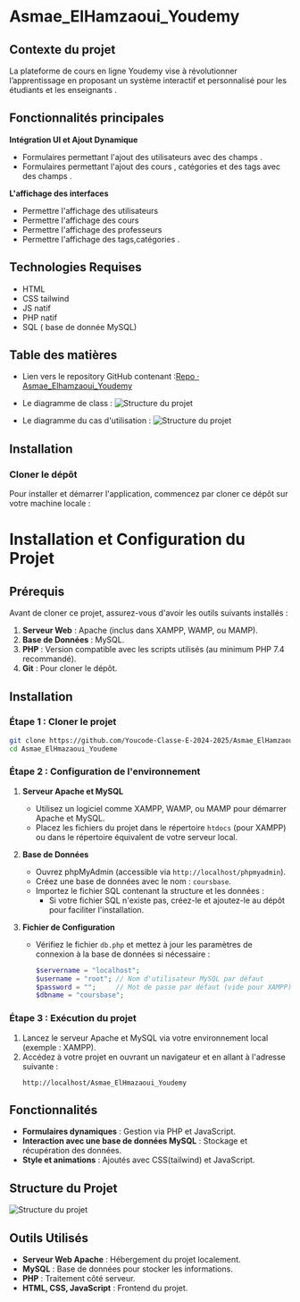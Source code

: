 # Asmae_ElHamzaoui_Youdemy

## Contexte du projet
La plateforme de cours en ligne Youdemy vise à révolutionner l’apprentissage en proposant un système interactif et personnalisé pour les étudiants et les enseignants .

## Fonctionnalités principales

**Intégration UI et Ajout Dynamique**

-   Formulaires permettant l'ajout des utilisateurs avec des champs .
-   Formulaires permettant l'ajout des cours , catégories et des tags avec des champs .

**L'affichage des interfaces**
-   Permettre l'affichage des utilisateurs
-   Permettre l'affichage des cours
-   Permettre l'affichage des professeurs
-   Permettre l'affichage des tags,catégories .

## Technologies Requises
-   HTML
-   CSS tailwind 
-   JS  natif
-   PHP natif
-   SQL ( base de donnée MySQL)

## Table des matières

-  Lien vers le repository GitHub contenant :[Repo · Asmae_Elhamzaoui_Youdemy](https://github.com/Youcode-Classe-E-2024-2025/Asmae_ElHamzaoui_Youdemy)

-  Le diagramme de class :
 ![Structure du projet](images/DC.png)

-  Le diagramme du cas d'utilisation :
 ![Structure du projet](images/DUS.png)

## Installation

### Cloner le dépôt

Pour installer et démarrer l'application, commencez par cloner ce dépôt sur votre machine locale :
 

# Installation et Configuration du Projet

## Prérequis

Avant de cloner ce projet, assurez-vous d'avoir les outils suivants installés :

1. **Serveur Web** : Apache (inclus dans XAMPP, WAMP, ou MAMP).
2. **Base de Données** : MySQL.
3. **PHP** : Version compatible avec les scripts utilisés (au minimum PHP 7.4 recommandé).
4. **Git** : Pour cloner le dépôt.

## Installation

### Étape 1 : Cloner le projet

```bash
git clone https://github.com/Youcode-Classe-E-2024-2025/Asmae_ElHamzaoui_Youdemy
cd Asmae_ElHmazaoui_Youdeme
```

### Étape 2 : Configuration de l'environnement

1. **Serveur Apache et MySQL**  
   - Utilisez un logiciel comme XAMPP, WAMP, ou MAMP pour démarrer Apache et MySQL.  
   - Placez les fichiers du projet dans le répertoire `htdocs` (pour XAMPP) ou dans le répertoire équivalent de votre serveur local.

2. **Base de Données**  
   - Ouvrez phpMyAdmin (accessible via `http://localhost/phpmyadmin`).  
   - Créez une base de données avec le nom  : `coursbase`.  
   - Importez le fichier SQL contenant la structure et les données :
     - Si votre fichier SQL n'existe pas, créez-le et ajoutez-le au dépôt pour faciliter l'installation.

3. **Fichier de Configuration**  
   - Vérifiez le fichier `db.php` et mettez à jour les paramètres de connexion à la base de données si nécessaire :
     ```php
     $servername = "localhost";
     $username = "root"; // Nom d'utilisateur MySQL par défaut
     $password = "";     // Mot de passe par défaut (vide pour XAMPP)
     $dbname = "coursbase";
     ```

### Étape 3 : Exécution du projet

1. Lancez le serveur Apache et MySQL via votre environnement local (exemple : XAMPP).
2. Accédez à votre projet en ouvrant un navigateur et en allant à l'adresse suivante :
   ```
   http://localhost/Asmae_ElHmazaoui_Youdemy
   ```

## Fonctionnalités

- **Formulaires dynamiques** : Gestion via PHP et JavaScript.
- **Interaction avec une base de données MySQL** : Stockage et récupération des données.
- **Style et animations** : Ajoutés avec CSS(tailwind) et JavaScript.

## Structure du Projet
 ![Structure du projet](images/structure.png)
## Outils Utilisés

- **Serveur Web Apache** : Hébergement du projet localement.
- **MySQL** : Base de données pour stocker les informations.
- **PHP** : Traitement côté serveur.
- **HTML, CSS, JavaScript** : Frontend du projet.